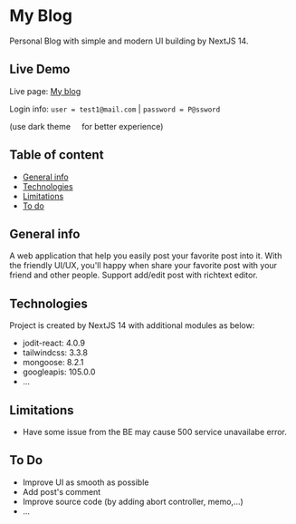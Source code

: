 # My Blog
Personal Blog with simple and modern UI building by NextJS 14.

## Live Demo
Live page: [My blog](https://nezumi-blog.vercel.app/)

Login info: `user = test1@mail.com` | `password = P@ssword`

(use dark theme <img src="https://static-00.iconduck.com/assets.00/moon-icon-512x512-fm9crgpt.png" align="center" height="12" width="12"/> for better experience)
## Table of content
* [General info](#general-info)
* [Technologies](#technologies)
* [Limitations](#limitations)
* [To do](#to-do)

## General info
A web application that help you easily post your favorite post into it. With the friendly UI/UX, you'll happy when share your favorite post with your friend and other people.
Support add/edit post with richtext editor.

## Technologies
Project is created by NextJS 14 with additional modules as below:
* jodit-react: 4.0.9
* tailwindcss: 3.3.8
* mongoose: 8.2.1
* googleapis: 105.0.0
* ...

## Limitations
* Have some issue from the BE may cause 500 service unavailabe error.

## To Do
* Improve UI as smooth as possible
* Add post's comment
* Improve source code (by adding abort controller, memo,...)
* ...
